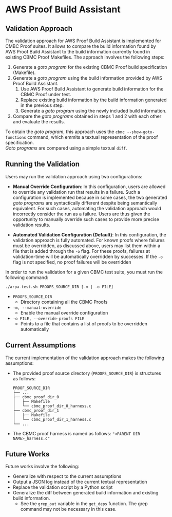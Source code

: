 # AWS Proof Build Assistant

## Validation Approach

The validation approach for AWS Proof Build Assistant is implemented for CMBC Proof suites.
It allows to compare the build information found by AWS Proof Build Assistant to the build information currently found in existing CBMC Proof Makefiles.
The approach involves the following steps:
1. Generate a _goto program_ for the existing CBMC Proof build specification (Makefile).
2. Generate a _goto program_ using the build information provided by AWS Proof Build Assistant.
   1. Use AWS Proof Build Assistant to generate build information for the CBMC Proof under test.
   2. Replace existing build information by the build information generated in the previous step.
   3. Generate a _goto program_ using the newly included build information.
3. Compare the _goto programs_ obtained in steps 1 and 2 with each other and evaluate the results.

To obtain the _goto program_, this approach uses the `cbmc --show-goto-functions` command, which emmits a textual representation of the proof specification. \
_Goto programs_ are compared using a simple textual `diff`.

## Running the Validation

Users may run the validation approach using two configurations:
* **Manual Override Configuration**: 
In this configuration, users are allowed to override any validation run that results in a failure. 
Such a configuration is implemented because in some cases, the two generated _goto programs_ are syntactically different despite being semantically equivalent. 
For such cases, automating the validation approach would incorrectly consider the run as a failure. 
Users are thus given the opportunity to manually override such cases to provide more precise validation results.

* **Automated Validation Configuration (Default)**: 
In this configuration, the validation approach is fully automated.
For known proofs where failures must be overridden, as discussed above, users may list them within a file that is added through the `-o` flag.
For these proofs, failures at validation-time will be automatically overridden by successes.
If the `-o` flag is not specified, no proof failures will be overridden

In order to run the validation for a given CBMC test suite, you must run the following command:

`./arpa-test.sh PROOFS_SOURCE_DIR [-m | -o FILE]`

  * `PROOFS_SOURCE_DIR`
    * Directory containing all the CBMC Proofs
  * `-m, --manual-override`
    * Enable the manual override configuration
  * `-o FILE, --override-proofs FILE`
    * Points to a file that contains a list of proofs to be overridden automatically


## Current Assumptions

The current implementation of the validation approach makes the following assumptions:
* The provided proof source directory (`PROOFS_SOURCE_DIR`) is structures as follows:
    ``` 
    PROOF_SOURCE_DIR
    ├── ...
    ├── cbmc_proof_dir_0
    │   ├── Makefile
    │   └── cbmc_proof_dir_0_harness.c
    ├── cbmc_proof_dir_1
    │   ├── Makefile
    │   └── cbmc_proof_dir_1_harness.c
    └── ...
    ```
* The CBMC proof harness is named as follows: `"<PARENT DIR NAME>_harness.c"`


## Future Works

Future works involve the following:
* Generalize with respect to the current assumptions
* Output a JSON log instead of the current textual representation
* Replace the validation script by a Python script
* Generalize the diff between generated build information and existing build information.
  * See the `grep_out` variable in the `get_deps` function. The grep command may not be necessary in this case.
